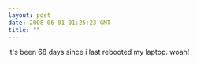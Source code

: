 ```yaml
---
layout: post
date: 2008-06-01 01:25:23 GMT
title: ""
---
```

it's been 68 days since i last rebooted my laptop. woah!